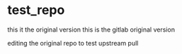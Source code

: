 # test_repo
this it the original version
this is the gitlab original version

editing the original repo to test upstream pull

